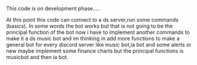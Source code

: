 This code is on development phase.....

At this point this code can connect to a ds server,run some commands (basics). In some words the bot works but that is not going to be the principal function of the bot now i have to implement another commands to make it a ds music bot and im thinking in add more functions to make a general bot for every discord server like music bot,ia bot and some alerts or new maybe implement some finance charts but the principal functions is musicbot and then ia bot.


